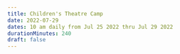```yaml
---
title: Children's Theatre Camp
date: 2022-07-29
dates: 10 am daily from Jul 25 2022 thru Jul 29 2022
durationMinutes: 240
draft: false
---
```

